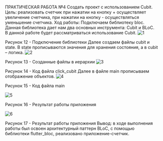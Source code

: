 ПРАКТИЧЕСКАЯ РАБОТА №4
Создать проект с использованием Cubit.
Цель: реализовать счетчик при нажатии на кнопку + осуществляет увеличение счетчика, при нажатии на кнопку - осуществляться уменьшение счетчика.
Ход работы: 
Подключаем библиотеку bloc. Данная библиотека дает нам два основных инструмента: Cubit и BLoC. В данной работе будет рассматриваться использование Cubit. 
 ![1](https://user-images.githubusercontent.com/91606054/206912150-e767dce4-8170-445c-94a6-9c97a54b53bc.png)
 
Рисунок 12 - Подключение библиотеки
Далее создаем файлы cubit и state. В state прописываются значения для хранения состояния, а в cubit – логика. 
 ![2](https://user-images.githubusercontent.com/91606054/206912294-3dbcc9a1-e0a2-4301-a56e-76d8dfc4b19b.png)
 
Рисунок 13 - Созданные файлы в иерархии
![3](https://user-images.githubusercontent.com/91606054/206912304-bae48db5-d405-478c-a68d-f547a495cb28.png)

Рисунок 14 - Код файла click_cubit
Далее в файле main прописываем отображение объектов.
 ![4](https://user-images.githubusercontent.com/91606054/206912320-a3ccb26b-3602-4785-8d28-25e603250095.png)
 
Рисунок 15 - Код файла main

![5](https://user-images.githubusercontent.com/91606054/206912324-74365dd9-4b5c-49af-8073-2cbdebf381b5.png)

Рисунок 16 - Результат работы приложения

 ![6](https://user-images.githubusercontent.com/91606054/206912337-53d5c58b-3d89-46ce-ad61-117720ad41e6.png)
 
Рисунок 17 - Результат работы приложения
Вывод: в ходе выполнения работы был освоен архитектурный паттерн BLoC, с помощью библиотеки flutter_bloc, реализовано приложение-счетчик.
